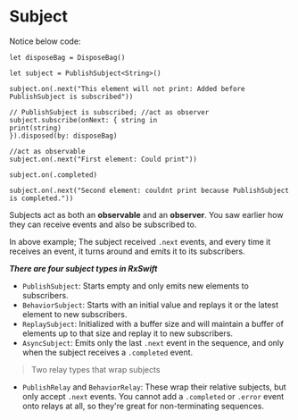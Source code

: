 # Subject

Notice below code:
```
let disposeBag = DisposeBag()

let subject = PublishSubject<String>()

subject.on(.next("This element will not print: Added before PublishSubject is subscribed"))

// PublishSubject is subscribed; //act as observer
subject.subscribe(onNext: { string in
print(string)
}).disposed(by: disposeBag)

//act as observable
subject.on(.next("First element: Could print"))

subject.on(.completed)

subject.on(.next("Second element: couldnt print because PublishSubject is completed."))
```

Subjects act as both an **observable** and an **observer**. You saw earlier how they can receive events and also be subscribed to.

In above example; The subject received `.next` events, and every time it receives an event, it turns around and emits it to its subscribers.

***There are four subject types in RxSwift***

* `PublishSubject`: Starts empty and only emits new elements to subscribers.
* `BehaviorSubject`: Starts with an initial value and replays it or the latest element to new subscribers.
* `ReplaySubject`: Initialized with a buffer size and will maintain a buffer of elements up to that size and replay it to new subscribers.
* `AsyncSubject`: Emits only the last `.next` event in the sequence, and only when the subject receives a `.completed` event.

> Two relay types that wrap subjects

* `PublishRelay` and `BehaviorRelay`: These wrap their relative subjects, but only accept `.next` events. You cannot add a `.completed` or `.error` event onto relays at all, so they're great for non-terminating sequences.

